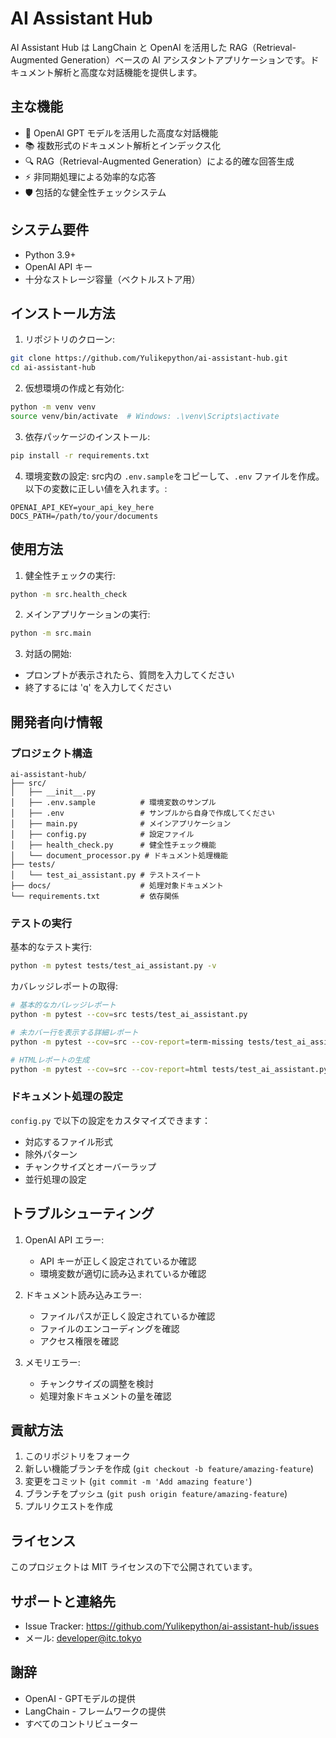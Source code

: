 # AI Assistant Hub

AI Assistant Hub は LangChain と OpenAI を活用した RAG（Retrieval-Augmented Generation）ベースの AI アシスタントアプリケーションです。ドキュメント解析と高度な対話機能を提供します。

## 主な機能

- 🤖 OpenAI GPT モデルを活用した高度な対話機能
- 📚 複数形式のドキュメント解析とインデックス化
- 🔍 RAG（Retrieval-Augmented Generation）による的確な回答生成
- ⚡ 非同期処理による効率的な応答
- 🛡️ 包括的な健全性チェックシステム

## システム要件

- Python 3.9+
- OpenAI API キー
- 十分なストレージ容量（ベクトルストア用）

## インストール方法

1. リポジトリのクローン:
```bash
git clone https://github.com/Yulikepython/ai-assistant-hub.git
cd ai-assistant-hub
```

2. 仮想環境の作成と有効化:
```bash
python -m venv venv
source venv/bin/activate  # Windows: .\venv\Scripts\activate
```

3. 依存パッケージのインストール:
```bash
pip install -r requirements.txt
```

4. 環境変数の設定:
src内の `.env.sample`をコピーして、`.env` ファイルを作成。以下の変数に正しい値を入れます。:
```env
OPENAI_API_KEY=your_api_key_here
DOCS_PATH=/path/to/your/documents
```

## 使用方法

1. 健全性チェックの実行:
```bash
python -m src.health_check
```

2. メインアプリケーションの実行:
```bash
python -m src.main
```

3. 対話の開始:
- プロンプトが表示されたら、質問を入力してください
- 終了するには 'q' を入力してください

## 開発者向け情報

### プロジェクト構造

```
ai-assistant-hub/
├── src/
│   ├── __init__.py
│   ├── .env.sample          # 環境変数のサンプル
│   ├── .env                 # サンプルから自身で作成してください
│   ├── main.py              # メインアプリケーション
│   ├── config.py            # 設定ファイル
│   ├── health_check.py      # 健全性チェック機能
│   └── document_processor.py # ドキュメント処理機能
├── tests/
│   └── test_ai_assistant.py # テストスイート
├── docs/                    # 処理対象ドキュメント
└── requirements.txt         # 依存関係
```

### テストの実行

基本的なテスト実行:
```bash
python -m pytest tests/test_ai_assistant.py -v
```

カバレッジレポートの取得:
```bash
# 基本的なカバレッジレポート
python -m pytest --cov=src tests/test_ai_assistant.py

# 未カバー行を表示する詳細レポート
python -m pytest --cov=src --cov-report=term-missing tests/test_ai_assistant.py

# HTMLレポートの生成
python -m pytest --cov=src --cov-report=html tests/test_ai_assistant.py
```

### ドキュメント処理の設定

`config.py` で以下の設定をカスタマイズできます：
- 対応するファイル形式
- 除外パターン
- チャンクサイズとオーバーラップ
- 並行処理の設定

## トラブルシューティング

1. OpenAI API エラー:
   - API キーが正しく設定されているか確認
   - 環境変数が適切に読み込まれているか確認

2. ドキュメント読み込みエラー:
   - ファイルパスが正しく設定されているか確認
   - ファイルのエンコーディングを確認
   - アクセス権限を確認

3. メモリエラー:
   - チャンクサイズの調整を検討
   - 処理対象ドキュメントの量を確認

## 貢献方法

1. このリポジトリをフォーク
2. 新しい機能ブランチを作成 (`git checkout -b feature/amazing-feature`)
3. 変更をコミット (`git commit -m 'Add amazing feature'`)
4. ブランチをプッシュ (`git push origin feature/amazing-feature`)
5. プルリクエストを作成

## ライセンス

このプロジェクトは MIT ライセンスの下で公開されています。

## サポートと連絡先

- Issue Tracker: https://github.com/Yulikepython/ai-assistant-hub/issues
- メール: developer@itc.tokyo

## 謝辞

- OpenAI - GPTモデルの提供
- LangChain - フレームワークの提供
- すべてのコントリビューター